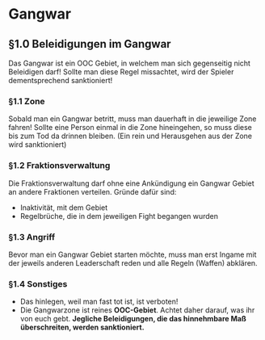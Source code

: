 # Gangwar

## §1.0 Beleidigungen im Gangwar

Das Gangwar ist ein OOC Gebiet, in welchem man sich gegenseitig nicht Beleidigen darf! Sollte man diese Regel missachtet, wird der Spieler dementsprechend sanktioniert!


### §1.1 Zone

Sobald man ein Gangwar betritt, muss man dauerhaft in die jeweilige Zone fahren! Sollte eine Person einmal in die Zone hineingehen, so muss diese bis zum Tod da drinnen bleiben. (Ein rein und Herausgehen aus der Zone wird sanktioniert)


### §1.2 Fraktionsverwaltung

Die Fraktionsverwaltung darf ohne eine Ankündigung ein Gangwar Gebiet an andere Fraktionen verteilen. Gründe dafür sind:

* Inaktivität, mit dem Gebiet
* Regelbrüche, die in dem jeweiligen Fight begangen wurden


### §1.3 Angriff

Bevor man ein Gangwar Gebiet starten möchte, muss man erst Ingame mit der jeweils anderen Leaderschaft reden und alle Regeln (Waffen) abklären.


### §1.4 Sonstiges

* Das hinlegen, weil man fast tot ist, ist verboten!
* Die Gangwarzone ist reines **OOC-Gebiet**. Achtet daher darauf, was ihr von euch gebt. **Jegliche Beleidigungen, die das hinnehmbare Maß überschreiten, werden sanktioniert.**
